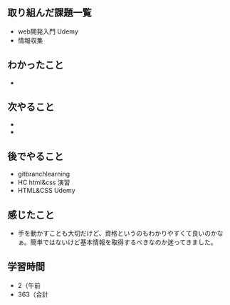 ## 取り組んだ課題一覧
- web開発入門 Udemy
- 情報収集
## わかったこと
- 
## 次やること
- 
-
## 後でやること
- gitbranchlearning
- HC html&css 演習
- HTML&CSS Udemy
## 感じたこと
- 手を動かすことも大切だけど、資格というのもわかりやすくて良いのかなぁ。簡単ではないけど基本情報を取得するべきなのか迷ってきました。
## 学習時間
- 2（午前
- 363（合計